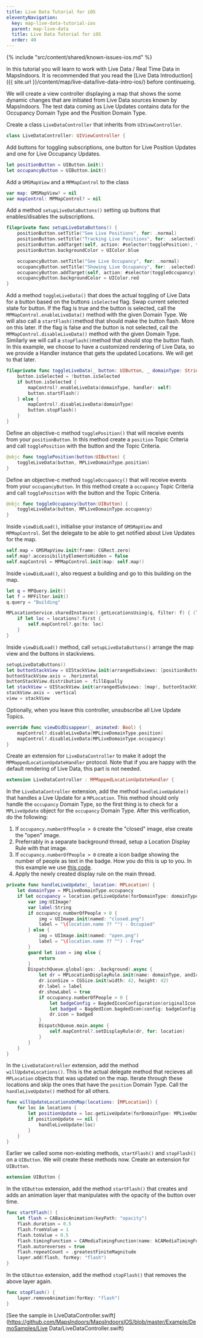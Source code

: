 ```yaml
---
title: Live Data Tutorial for iOS
eleventyNavigation:
  key: map-live-data-tutorial-ios
  parent: map-live-data
  title: Live Data Tutorial for iOS
  order: 40
---
```


<!-- Known Issues -->
{% include "src/content/shared/known-issues-ios.md" %}

In this tutorial you will learn to work with Live Data / Real Time Data in MapsIndoors. It is recommended that you read the [Live Data Introduction]({{ site.url }}/content/map/live-data/live-data-intro-ios/) before continueing.

We will create a view controller displaying a map that shows the some dynamic changes that are initiated from Live Data sources known by MapsIndoors. The test data coming as Live Updates contains data for the Occupancy Domain Type and the Position Domain Type.

Create a class `LiveDataController` that inherits from `UIViewController`.

```swift
class LiveDataController: UIViewController {
```

Add buttons for toggling subscriptions, one button for Live Position Updates and one for Live Occupancy Updates.

```swift
let positionButton = UIButton.init()
let occupancyButton = UIButton.init()
```

Add a `GMSMapView` and a `MPMapControl` to the class

```swift
var map: GMSMapView? = nil
var mapControl: MPMapControl? = nil
```

Add a method `setupLiveDataButtons()` setting up buttons that enables/disables the subscriptions.

```swift
fileprivate func setupLiveDataButtons() {
    positionButton.setTitle("See Live Positions", for: .normal)
    positionButton.setTitle("Tracking Live Positions", for: .selected)
    positionButton.addTarget(self, action: #selector(togglePosition), for: .touchUpInside)
    positionButton.backgroundColor = UIColor.blue

    occupancyButton.setTitle("See Live Occupancy", for: .normal)
    occupancyButton.setTitle("Showing Live Occupancy", for: .selected)
    occupancyButton.addTarget(self, action: #selector(toggleOccupancy), for: .touchUpInside)
    occupancyButton.backgroundColor = UIColor.red
}
```

Add a method `toggleLiveData()` that does the actual toggling of Live Data for a button based on the buttons `isSelected` flag. Swap current selected state for button. If the flag is true and the button is selected, call the `MPMapControl.enableLiveData()` method with the given Domain Type. We will also call a `startFlash()`method that should make the button flash. More on this later. If the flag is false and the button is not selected, call the `MPMapControl.disableLiveData()` method with the given Domain Type. Similarly we will call a `stopFlash()`method that should stop the button flash. In this example, we choose to have a customized rendering of Live Data, so we provide a Handler instance that gets the updated Locations. We will get to that later.

```swift
fileprivate func toggleLiveData(_ button: UIButton, _ domainType: String) {
    button.isSelected = !button.isSelected
    if button.isSelected {
        mapControl?.enableLiveData(domainType, handler: self)
        button.startFlash()
    } else {
        mapControl?.disableLiveData(domainType)
        button.stopFlash()
    }
}
```

Define an objective-c method `togglePosition()` that will receive events from your `positionButton`. In this method create a `position` Topic Criteria and call `togglePosition` with the button and the Topic Criteria.

```swift
@objc func togglePosition(button:UIButton) {
    toggleLiveData(button, MPLiveDomainType.position)
}
```

Define an objective-c method `toggleOccupancy()` that will receive events from your `occupancyButton`. In this method create a `occupancy` Topic Criteria and call `togglePosition` with the button and the Topic Criteria.

```swift
@objc func toggleOccupancy(button:UIButton) {
    toggleLiveData(button, MPLiveDomainType.occupancy)
}
```

Inside `viewDidLoad()`, initialise your instance of `GMSMapView` and `MPMapControl`. Set the delegate to be able to get notified about Live Updates for the map.

```swift
self.map = GMSMapView.init(frame: CGRect.zero)
self.map?.accessibilityElementsHidden = false
self.mapControl = MPMapControl.init(map: self.map!)
```

Inside `viewDidLoad()`, also request a building and go to this building on the map.

```swift
let q = MPQuery.init()
let f = MPFilter.init()
q.query = "Building"

MPLocationService.sharedInstance().getLocationsUsing(q, filter: f) { (locations, error) in
    if let loc = locations?.first {
        self.mapControl?.go(to: loc)
    }
}
```

Inside `viewDidLoad()` method, call `setupLiveDataButtons()` arrange the map view and the buttons in stackviews.

```swift
setupLiveDataButtons()
let buttonStackView = UIStackView.init(arrangedSubviews: [positionButton, occupancyButton])
buttonStackView.axis = .horizontal
buttonStackView.distribution = .fillEqually
let stackView = UIStackView.init(arrangedSubviews: [map!, buttonStackView])
stackView.axis = .vertical
view = stackView

```

Optionally, when you leave this controller, unsubscribe all Live Update Topics.

```swift
override func viewDidDisappear(_ animated: Bool) {
    mapControl?.disableLiveData(MPLiveDomainType.position)
    mapControl?.disableLiveData(MPLiveDomainType.occupancy)
}
```

Create an extension for `LiveDataController` to make it adopt the `MPMappedLocationUpdateHandler` protocol. Note that if you are happy with the default rendering of Live Data, this part is not needed.

```swift
extension LiveDataController : MPMappedLocationUpdateHandler {
```

In the `LiveDataController` extension, add the method `handleLiveUpdate()` that handles a Live Update for a `MPLocation`. This method should only handle the `occupancy` Domain Type, so the first thing is to check for a `MPLiveUpdate` object for the `occupancy` Domain Type. After this verification, do the following:

1. If `occupancy.numberOfPeople > 0` create the "closed" image, else create the "open" image.
1. Preferrably in a separate background thread, setup a Location Display Rule with that image.
1. If `occupancy.numberOfPeople > 0` create a icon badge showing the number of people as text in the badge. How you do this is up to you. In this example we use [this code](https://github.com/MapsIndoors/MapsIndoorsUtils).
1. Apply the newly created display rule on the main thread.

```swift
private func handleLiveUpdate(_ location: MPLocation) {
    let domainType = MPLiveDomainType.occupancy
    if let occupancy = location.getLiveUpdate(forDomainType: domainType) as? MPOccupancyLiveUpdate {
        var img:UIImage?
        var label:String
        if occupancy.numberOfPeople > 0 {
            img = UIImage.init(named: "closed.png")
            label = "\(location.name ?? "") - Occupied"
        } else {
            img = UIImage.init(named: "open.png")
            label = "\(location.name ?? "") - Free"
        }
        guard let icon = img else {
            return
        }
        DispatchQueue.global(qos: .background).async {
            let dr = MPLocationDisplayRule.init(name: domainType, andIcon: icon, andZoomLevelOn: 15)!
            dr.iconSize = CGSize.init(width: 42, height: 42)
            dr.label = label
            dr.showLabel = true
            if occupancy.numberOfPeople > 0 {
                let badgeConfig = BagdedIconConfiguration(originalIcon:icon, badgeText:"\(occupancy.numberOfPeople)")
                let badged = BagdedIcon.bagdedIcon(config: badgeConfig)
                dr.icon = badged
            }
            DispatchQueue.main.async {
                self.mapControl?.setDisplayRule(dr, for: location)
            }
        }
    }
}
```

In the `LiveDataController` extension, add the method `willUpdateLocations()`. This is the actual delegate method that recieves all `MPLocation` objects that was updated on the map. Iterate through these locations and skip the ones that have the `position` Domain Type. Call the `handleLiveUpdate()` method for all others.

```swift
func willUpdateLocationsOnMap(locations: [MPLocation]) {
    for loc in locations {
        let positionUpdate = loc.getLiveUpdate(forDomainType: MPLiveDomainType.position)
        if positionUpdate == nil {
            handleLiveUpdate(loc)
        }
    }
}

```

Earlier we called some non-existing methods, `startFlash()` and `stopFlash()` on a `UIButton`. We will create these methods now. Create an extension for `UIButton`.

```swift
extension UIButton {
```

In the `UIButton` extension, add the method `startFlash()` that creates and adds an animation layer that manipulates with the opacity of the button over time.

```swift
func startFlash() {
    let flash = CABasicAnimation(keyPath: "opacity")
    flash.duration = 0.5
    flash.fromValue = 1
    flash.toValue = 0.5
    flash.timingFunction = CAMediaTimingFunction(name: kCAMediaTimingFunctionEaseInEaseOut)
    flash.autoreverses = true
    flash.repeatCount = .greatestFiniteMagnitude
    layer.add(flash, forKey: "flash")
}
```

In the `UIButton` extension, add the method `stopFlash()` that removes the above layer again.

```swift
func stopFlash() {
    layer.removeAnimation(forKey: "flash")
}
```

[See the sample in LiveDataController.swift](https://github.com/MapsIndoors/MapsIndoorsIOS/blob/master/Example/DemoSamples/Live Data/LiveDataController.swift)
